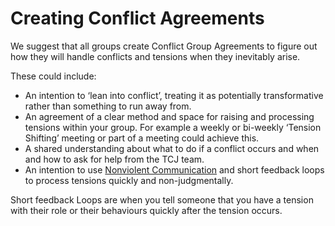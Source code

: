 # Creating Conflict Agreements

We suggest that all groups create Conflict Group Agreements to figure out how they will handle conflicts and tensions when they inevitably arise. 

These could include: 

* An intention to ‘lean into conflict’, treating it as potentially transformative rather than something to run away from. 
* An agreement of a clear method and space for raising and processing tensions within your group. For example a weekly or bi-weekly ‘Tension Shifting’ meeting or part of a meeting could achieve this. 
* A shared understanding about what to do if a conflict occurs and when and how to ask for help from the TCJ team. 
* An intention to use [Nonviolent Communication](../../sos/toolkit/communication/nonviolent-communication.md) and short feedback loops to process tensions quickly and non-judgmentally. 

Short feedback Loops are when you tell someone that you have a tension with their role or their behaviours quickly after the tension occurs.



